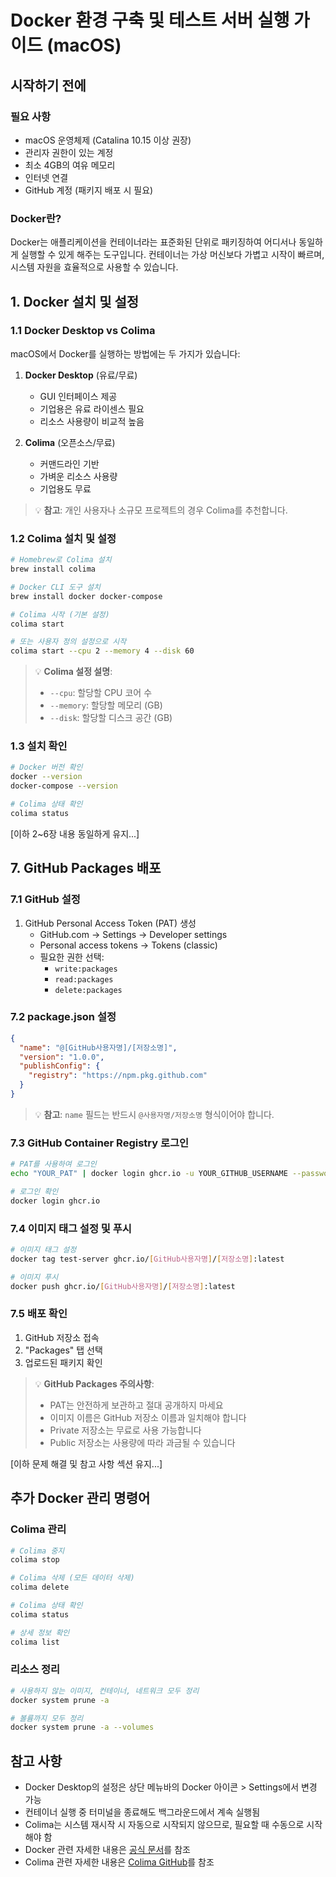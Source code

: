 # Docker 환경 구축 및 테스트 서버 실행 가이드 (macOS)

## 시작하기 전에

### 필요 사항
- macOS 운영체제 (Catalina 10.15 이상 권장)
- 관리자 권한이 있는 계정
- 최소 4GB의 여유 메모리
- 인터넷 연결
- GitHub 계정 (패키지 배포 시 필요)

### Docker란?
Docker는 애플리케이션을 컨테이너라는 표준화된 단위로 패키징하여 어디서나 동일하게 실행할 수 있게 해주는 도구입니다. 컨테이너는 가상 머신보다 가볍고 시작이 빠르며, 시스템 자원을 효율적으로 사용할 수 있습니다.

## 1. Docker 설치 및 설정

### 1.1 Docker Desktop vs Colima
macOS에서 Docker를 실행하는 방법에는 두 가지가 있습니다:
1. **Docker Desktop** (유료/무료)
   - GUI 인터페이스 제공
   - 기업용은 유료 라이센스 필요
   - 리소스 사용량이 비교적 높음

2. **Colima** (오픈소스/무료)
   - 커맨드라인 기반
   - 가벼운 리소스 사용량
   - 기업용도 무료

> 💡 **참고**: 개인 사용자나 소규모 프로젝트의 경우 Colima를 추천합니다.

### 1.2 Colima 설치 및 설정
```bash
# Homebrew로 Colima 설치
brew install colima

# Docker CLI 도구 설치
brew install docker docker-compose

# Colima 시작 (기본 설정)
colima start

# 또는 사용자 정의 설정으로 시작
colima start --cpu 2 --memory 4 --disk 60
```
> 💡 **Colima 설정 설명**:
> - `--cpu`: 할당할 CPU 코어 수
> - `--memory`: 할당할 메모리 (GB)
> - `--disk`: 할당할 디스크 공간 (GB)

### 1.3 설치 확인
```bash
# Docker 버전 확인
docker --version
docker-compose --version

# Colima 상태 확인
colima status
```

[이하 2~6장 내용 동일하게 유지...]

## 7. GitHub Packages 배포

### 7.1 GitHub 설정
1. GitHub Personal Access Token (PAT) 생성
   - GitHub.com → Settings → Developer settings
   - Personal access tokens → Tokens (classic)
   - 필요한 권한 선택:
     - `write:packages`
     - `read:packages`
     - `delete:packages`

### 7.2 package.json 설정
```json
{
  "name": "@[GitHub사용자명]/[저장소명]",
  "version": "1.0.0",
  "publishConfig": {
    "registry": "https://npm.pkg.github.com"
  }
}
```
> 💡 **참고**: `name` 필드는 반드시 `@사용자명/저장소명` 형식이어야 합니다.

### 7.3 GitHub Container Registry 로그인
```bash
# PAT를 사용하여 로그인
echo "YOUR_PAT" | docker login ghcr.io -u YOUR_GITHUB_USERNAME --password-stdin

# 로그인 확인
docker login ghcr.io
```

### 7.4 이미지 태그 설정 및 푸시
```bash
# 이미지 태그 설정
docker tag test-server ghcr.io/[GitHub사용자명]/[저장소명]:latest

# 이미지 푸시
docker push ghcr.io/[GitHub사용자명]/[저장소명]:latest
```

### 7.5 배포 확인
1. GitHub 저장소 접속
2. "Packages" 탭 선택
3. 업로드된 패키지 확인

> 💡 **GitHub Packages 주의사항**:
> - PAT는 안전하게 보관하고 절대 공개하지 마세요
> - 이미지 이름은 GitHub 저장소 이름과 일치해야 합니다
> - Private 저장소는 무료로 사용 가능합니다
> - Public 저장소는 사용량에 따라 과금될 수 있습니다

[이하 문제 해결 및 참고 사항 섹션 유지...]

## 추가 Docker 관리 명령어

### Colima 관리
```bash
# Colima 중지
colima stop

# Colima 삭제 (모든 데이터 삭제)
colima delete

# Colima 상태 확인
colima status

# 상세 정보 확인
colima list
```

### 리소스 정리
```bash
# 사용하지 않는 이미지, 컨테이너, 네트워크 모두 정리
docker system prune -a

# 볼륨까지 모두 정리
docker system prune -a --volumes
```

## 참고 사항
- Docker Desktop의 설정은 상단 메뉴바의 Docker 아이콘 > Settings에서 변경 가능
- 컨테이너 실행 중 터미널을 종료해도 백그라운드에서 계속 실행됨
- Colima는 시스템 재시작 시 자동으로 시작되지 않으므로, 필요할 때 수동으로 시작해야 함
- Docker 관련 자세한 내용은 [공식 문서](https://docs.docker.com/)를 참조
- Colima 관련 자세한 내용은 [Colima GitHub](https://github.com/abiosoft/colima)를 참조